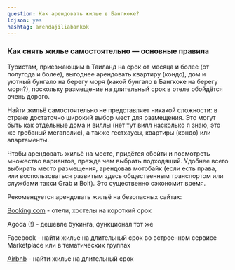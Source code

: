 ```yaml
---
question: Как арендовать жилье в Бангкоке?
ldjson: yes
hashtag: arendajiliabankok
---
```



### Как снять жилье самостоятельно — основные правила

Туристам, приезжающим в Таиланд на срок от месяца и более (от полугода и более), выгоднее арендовать квартиру (кондо), дом и уютный бунгало на берегу моря (какой бунгало в Бангкоке на берегу моря?), поскольку размещение на длительный срок в отеле обойдётся очень дорого.

Найти жильё самостоятельно не представляет никакой сложности: в стране достаточно широкий выбор мест для размещения. Это могут быть как отдельные дома и виллы (нет тут вилл насколько я знаю, это же гребаный мегаполис), а также гестхаусы, квартиры (кондо) или апартаменты.

Чтобы арендовать жильё на месте, придётся обойти и посмотреть множество вариантов, прежде чем выбрать подходящий. Удобнее всего выбирать место размещения, арендовав мотобайк (если есть права, или воспользоваться развитым здесь общественным транспортом или службами такси Grab и Bolt). Это существенно сэкономит время.

Рекомендуется арендовать жильё на безопасных сайтах:

[Booking.com](Booking.com) - отели, хостелы на короткий срок

Agoda (!) - дешевле букинга, функционал тот же

Facebook - найти жилье на длительный срок во встроенном сервисе Marketplace или в тематических группах

[Airbnb](airbnb.com) - найти жилье на длительный срок
